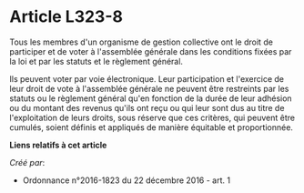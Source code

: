 # Article L323-8

Tous les membres d'un organisme de gestion collective ont le droit de participer et de voter à l'assemblée générale dans les
conditions fixées par la loi et par les statuts et le règlement général. 

Ils peuvent voter par voie électronique. Leur participation et l'exercice de leur droit de vote à l'assemblée générale ne
peuvent être restreints par les statuts ou le règlement général qu'en fonction de la durée de leur adhésion ou du montant des
revenus qu'ils ont reçu ou qui leur sont dus au titre de l'exploitation de leurs droits, sous réserve que ces critères, qui
peuvent être cumulés, soient définis et appliqués de manière équitable et proportionnée.

**Liens relatifs à cet article**

_Créé par_:

  - Ordonnance n°2016-1823 du 22 décembre 2016 - art. 1
